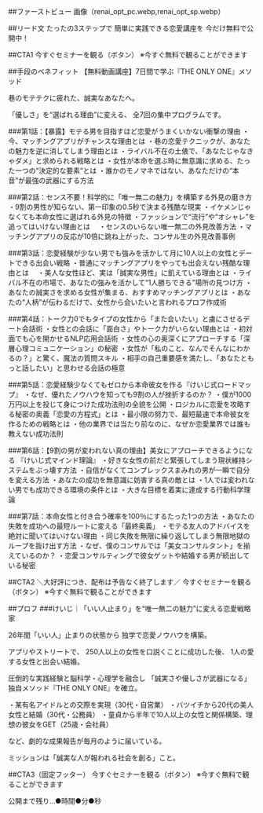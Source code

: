 ##ファーストビュー
画像（renai_opt_pc.webp,renai_opt_sp.webp）

##リード文
たったの3ステップで
簡単に実践できる恋愛講座を
今だけ無料で公開中！

##CTA1
今すぐセミナーを観る（ボタン）
※今すぐ無料で観ることができます

##手段のベネフィット
【無料動画講座】7日間で学ぶ『THE ONLY ONE』メソッド

巷のモテテクに疲れた、誠実なあなたへ。

「優しさ」を“選ばれる理由”に変える、
全7回の集中プログラムです。

###第1話：【暴露】モテる男を目指すほど恋愛がうまくいかない衝撃の理由
・今、マッチングアプリがチャンスな理由とは
・巷の恋愛テクニックが、あなたの魅力を逆に消してしまう理由とは
・ライバル不在の土俵で、「あなたじゃなきゃダメ」と求められる戦略とは
・女性が本命を選ぶ時に無意識に求める、たった一つの“決定的な要素”とは
・誰かのモノマネではない、あなただけの“本音”が最強の武器にする方法

###第2話：センス不要！科学的に「唯一無二の魅力」を構築する外見の磨き方
・9割の男性が知らない、第一印象の0.5秒で決まる残酷な現実
・イケメンじゃなくても本命女性に選ばれる外見の特徴
・ファッションで“流行”や“オシャレ”を追ってはいけない理由とは　
・センスのいらない唯一無二の外見改善方法
・マッチングアプリの反応が10倍に跳ね上がった、コンサル生の外見改善事例

###第3話：恋愛経験が少ない男でも強みを活かして月に10人以上の女性とデートできる出会い戦略
・普通にマッチングアプリをやっても出会えない残酷な理由とは　
・美人な女性ほど、実は「誠実な男性」に飢えている理由とは
・ライバル不在の市場で、あなたの強みを活かして“1人勝ちできる”場所の見つけ方
・あなたの誠実さを求める女性が集まる、おすすめマッチングアプリとは
・あなたの“人柄”が伝わるだけで、女性から会いたいと言われるプロフ作成術

###第4話：トーク力0でもタイプの女性から「また会いたい」と虜にさせるデート会話術
・女性との会話に「面白さ」やトーク力がいらない理由とは
・初対面でも心を開かせるNLP応用会話術
・女性の心の奥深くにアプローチする「深層心理コミュニケーション」の秘密
・女性が「私のこと、なんでそんなにわかるの？」と驚く、魔法の質問スキル
・相手の自己重要感を満たし、「あなたともっと話したい」と思わせる会話の極意

###第5話：恋愛経験少なくてもゼロから本命彼女を作る『けいじ式ロードマップ』
・なぜ、優れたノウハウを知っても9割の人が挫折するのか？
・僕が1000万円以上を投じて身につけた成功法則の全貌を公開
・ロジカルに恋愛を攻略する秘密の奥義「恋愛の方程式」とは
・最小限の努力で、最短最速で本命彼女を作るための戦略とは
・他の業界では当たり前なのに、なぜか恋愛業界では誰も教えない成功法則

###第6話：【9割の男が変われない真の理由】美女にアプローチできるようになる 『けいじ式マインド理論』
・好きな女性の前だと緊張してしまう現状維持システムをぶっ壊す方法
・自信がなくてコンプレックスまみれの男が一瞬で自分を変える方法
・あなたの成功を無意識に妨害する真の敵とは
・1人では変われない男でも成功できる環境の条件とは
・大きな目標を着実に達成する行動科学理論

###第7話：本命女性と付き合う確率を100％にするたった1つの方法
・あなたの失敗を成功への最短ルートに変える「最終奥義」
・モテる友人のアドバイスを絶対に聞いてはいけない理由
・同じ失敗を無限に繰り返してしまう無限地獄のループを抜け出す方法
・なぜ、僕のコンサルでは「美女コンサルタント」を揃えているのか？
・恋愛コンサルティングで彼女ゲットや結婚する男が続出している秘密

##CTA2
＼大好評につき、配布は予告なく終了します／
今すぐセミナーを観る（ボタン）
※今すぐ無料で観ることができます

##プロフ
###けいじ｜「いい人止まり」を“唯一無二の魅力”に変える恋愛戦略家

26年間「いい人」止まりの状態から
独学で恋愛ノウハウを構築。

アプリやストリートで、
250人以上の女性を口説くことに成功した後、
1人の愛する女性と出会い結婚。

圧倒的な実践経験と脳科学・心理学を融合し
「誠実さや優しさが武器になる」
独自メソッド『THE ONLY ONE』を確立。

・某有名アイドルとの交際を実現（30代・自営業）
・バツイチから20代の美人女性と結婚（30代・公務員）
・童貞から半年で10人以上の女性と関係構築、理想の彼女をGET（25歳・会社員）

など、劇的な成果報告が毎月のように届いている。

ミッションは「誠実な人が報われる社会を創る」こと。

##CTA3（固定フッター）
今すぐセミナーを観る（ボタン）
※今すぐ無料で観ることができます

公開まで残り…●時間●分●秒
